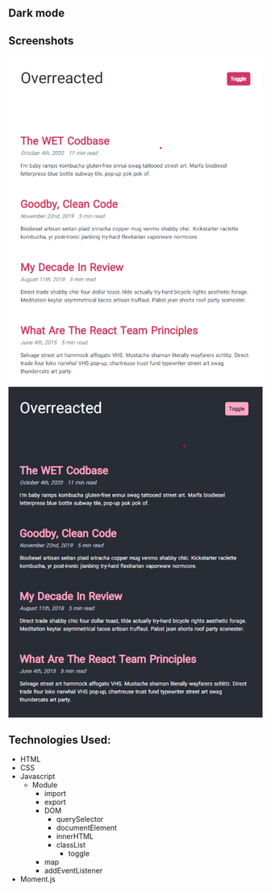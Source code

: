 ## Dark mode

## Screenshots

![Screenshot](./screenshots/screenshot-1.png)
![Screenshot](./screenshots/screenshot-2.png)

## Technologies Used:

-  HTML
-  CSS
-  Javascript
   -  Module
      -  import
      -  export
      - DOM
         - querySelector
         - documentElement
         - innerHTML
         - classList
            - toggle
      - map
      - addEventListener
-  Moment.js
